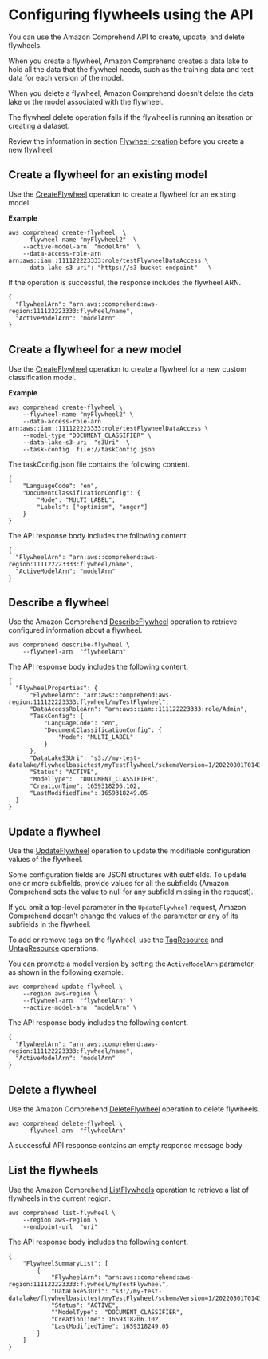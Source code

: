 # Configuring flywheels using the API<a name="flywheels-config-api"></a>

You can use the Amazon Comprehend API to create, update, and delete flywheels\. 

When you create a flywheel, Amazon Comprehend creates a data lake to hold all the data that the flywheel needs, such as the training data and test data for each version of the model\.

When you delete a flywheel, Amazon Comprehend doesn't delete the data lake or the model associated with the flywheel\. 

The flywheel delete operation fails if the flywheel is running an iteration or creating a dataset\.

Review the information in section [Flywheel creation](flywheels-about.md#flywheels-about-create) before you create a new flywheel\.

## Create a flywheel for an existing model<a name="flywheels-config-api-create-existing"></a>

Use the [CreateFlywheel](https://docs.aws.amazon.com/comprehend/latest/APIReference/API_CreateFlywheel.html) operation to create a flywheel for an existing model\. 

**Example**  

```
aws comprehend create-flywheel  \
    --flywheel-name "myFlywheel2"  \
    --active-model-arn  "modelArn"  \
    --data-access-role-arn   arn:aws::iam::111122223333:role/testFlywheelDataAccess \
    --data-lake-s3-uri": "https://s3-bucket-endpoint"   \
```
If the operation is successful, the response includes the flywheel ARN\.  

```
{
  "FlywheelArn": "arn:aws::comprehend:aws-region:111122223333:flywheel/name",
  "ActiveModelArn": "modelArn"
}
```

## Create a flywheel for a new model<a name="flywheels-config-api-create-new"></a>

Use the [CreateFlywheel](https://docs.aws.amazon.com/comprehend/latest/APIReference/API_CreateFlywheel.html) operation to create a flywheel for a new custom classification model\. 

**Example**  

```
aws comprehend create-flywheel \
    --flywheel-name "myFlywheel2" \
    --data-access-role-arn  arn:aws::iam::111122223333:role/testFlywheelDataAccess \
    --model-type "DOCUMENT_CLASSIFIER" \
    --data-lake-s3-uri  "s3Uri"  \
    --task-config  file://taskConfig.json
```
The taskConfig\.json file contains the following content\.  

```
{
    "LanguageCode": "en",
    "DocumentClassificationConfig": {
        "Mode": "MULTI_LABEL",
        "Labels": ["optimism", "anger"]
    } 
}
```
The API response body includes the following content\.  

```
{
  "FlywheelArn": "arn:aws::comprehend:aws-region:111122223333:flywheel/name",
  "ActiveModelArn": "modelArn"
}
```

## Describe a flywheel<a name="flywheels-config-api-desc"></a>

Use the Amazon Comprehend [DescribeFlywheel](https://docs.aws.amazon.com/comprehend/latest/APIReference/API_DescribeFlywheel.html) operation to retrieve configured information about a flywheel\. 

```
aws comprehend describe-flywheel \
    --flywheel-arn  "flywheelArn"
```

The API response body includes the following content\.

```
{
  "FlywheelProperties": {
      "FlywheelArn": "arn:aws::comprehend:aws-region:111122223333:flywheel/myTestFlywheel",
      "DataAccessRoleArn": "arn:aws::iam::111122223333:role/Admin",
      "TaskConfig": {
          "LanguageCode": "en",
          "DocumentClassificationConfig": {
              "Mode": "MULTI_LABEL"
          }
      },
      "DataLakeS3Uri": "s3://my-test-datalake/flywheelbasictest/myTestFlywheel/schemaVersion=1/20220801T014326Z",
      "Status": "ACTIVE",
      "ModelType":  "DOCUMENT_CLASSIFIER",
      "CreationTime": 1659318206.102,
      "LastModifiedTime": 1659318249.05
  }
}
```

## Update a flywheel<a name="flywheels-config-api-update"></a>

Use the [UpdateFlywheel](https://docs.aws.amazon.com/comprehend/latest/APIReference/API_UpdateFlywheel.html) operation to update the modifiable configuration values of the flywheel\. 

Some configuration fields are JSON structures with subfields\. To update one or more subfields, provide values for all the subfields \(Amazon Comprehend sets the value to null for any subfield missing in the request\)\. 

If you omit a top\-level parameter in the `UpdateFlywheel` request, Amazon Comprehend doesn't change the values of the parameter or any of its subfields in the flywheel\.

To add or remove tags on the flywheel, use the [TagResource](https://docs.aws.amazon.com/comprehend/latest/APIReference/API_TagResource.html) and [UntagResource](https://docs.aws.amazon.com/comprehend/latest/APIReference/API_UntagResource.html) operations\.

You can promote a model version by setting the `ActiveModelArn` parameter, as shown in the following example\. 

```
aws comprehend update-flywheel \
    --region aws-region \
    --flywheel-arn  "flywheelArn" \
    --active-model-arn  "modelArn" \
```

The API response body includes the following content\.

```
{
  "FlywheelArn": "arn:aws::comprehend:aws-region:111122223333:flywheel/name",
  "ActiveModelArn": "modelArn"
}
```

## Delete a flywheel<a name="flywheels-config-api-delete"></a>

Use the Amazon Comprehend [DeleteFlywheel](https://docs.aws.amazon.com/comprehend/latest/APIReference/API_DeleteFlywheel.html) operation to delete flywheels\. 

```
aws comprehend delete-flywheel \
    --flywheel-arn  "flywheelArn"
```

A successful API response contains an empty response message body

## List the flywheels<a name="flywheels-config-api-list"></a>

Use the Amazon Comprehend [ListFlywheels](https://docs.aws.amazon.com/comprehend/latest/APIReference/API_ListFlywheels.html) operation to retrieve a list of flywheels in the current region\. 

```
aws comprehend list-flywheel \
    --region aws-region \
    --endpoint-url  "uri"
```

The API response body includes the following content\.

```
{
    "FlywheelSummaryList": [
        {
            "FlywheelArn": "arn:aws::comprehend:aws-region:111122223333:flywheel/myTestFlywheel",
            "DataLakeS3Uri": "s3://my-test-datalake/flywheelbasictest/myTestFlywheel/schemaVersion=1/20220801T014326Z",
            "Status": "ACTIVE",
            ""ModelType":  "DOCUMENT_CLASSIFIER",
            "CreationTime": 1659318206.102,
            "LastModifiedTime": 1659318249.05
        }
    ]
}
```